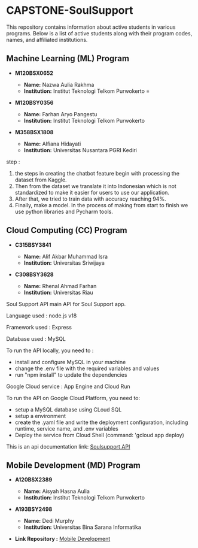 # CAPSTONE-SoulSupport

This repository contains information about active students in various programs. Below is a list of active students along with their program codes, names, and affiliated institutions.

## Machine Learning (ML) Program

- **M120BSX0652**
  - **Name:** Nazwa Aulia Rakhma
  - **Institution:** Institut Teknologi Telkom Purwokerto
=
- **M120BSY0356**
  - **Name:** Farhan Aryo Pangestu
  - **Institution:** Institut Teknologi Telkom Purwokerto
  

- **M358BSX1808**
  - **Name:** Alfiana Hidayati
  - **Institution:** Universitas Nusantara PGRI Kediri
 

step :
1. the steps in creating the chatbot feature begin with processing the dataset from Kaggle. 
2. Then from the dataset we translate it into Indonesian which is not standardized to make it easier for users to use our application.
3. After that, we tried to train data with accuracy reaching 94%.
4. Finally, make a model. In the process of making from start to finish we use python libraries and Pycharm tools.


## Cloud Computing (CC) Program

- **C315BSY3841**
  - **Name:** Alif Akbar Muhammad Isra
  - **Institution:** Universitas Sriwijaya


- **C308BSY3628**
  - **Name:** Rhenal Ahmad Farhan
  - **Institution:** Universitas Riau

Soul Support API
main API for Soul Support app.

Language used : node.js v18

Framework used : Express

Database used : MySQL

To run the API locally, you need to : 

* install and configure MySQL in your machine
* change the .env file with the required variables and values
* run "npm install" to update the dependencies

Google Cloud service : App Engine and Cloud Run

To run the API on Google Cloud Platform, you need to:

* setup a MySQL database using CLoud SQL
* setup a environment
* create the .yaml file and write the deployment configuration, including runtime, service name, and .env variables
* Deploy the service from Cloud Shell (command: 'gcloud app deploy)

This is an api documentation link: [Soulsupport API](https://www.postman.com/raenal13/workspace/deployed/collection/31929755-89526668-ab38-4c31-b8d9-b478a8997166)


## Mobile Development (MD) Program

- **A120BSX2389**
  - **Name:** Aisyah Hasna Aulia
  - **Institution:** Institut Teknologi Telkom Purwokerto
  

- **A193BSY2498**
  - **Name:** Dedi Murphy
  - **Institution:** Universitas Bina Sarana Informatika
  
- **Link Repository :**
[Mobile Development](https://github.com/asyhasnaa/SoulSupport)
